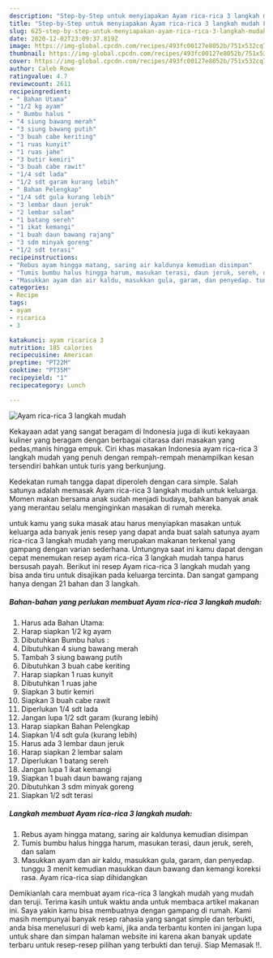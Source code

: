 ```yaml
---
description: "Step-by-Step untuk menyiapakan Ayam rica-rica 3 langkah mudah Favorite"
title: "Step-by-Step untuk menyiapakan Ayam rica-rica 3 langkah mudah Favorite"
slug: 625-step-by-step-untuk-menyiapakan-ayam-rica-rica-3-langkah-mudah-favorite
date: 2020-12-02T23:09:37.819Z
image: https://img-global.cpcdn.com/recipes/493fc00127e8052b/751x532cq70/ayam-rica-rica-3-langkah-mudah-foto-resep-utama.jpg
thumbnail: https://img-global.cpcdn.com/recipes/493fc00127e8052b/751x532cq70/ayam-rica-rica-3-langkah-mudah-foto-resep-utama.jpg
cover: https://img-global.cpcdn.com/recipes/493fc00127e8052b/751x532cq70/ayam-rica-rica-3-langkah-mudah-foto-resep-utama.jpg
author: Caleb Rowe
ratingvalue: 4.7
reviewcount: 2611
recipeingredient:
- " Bahan Utama"
- "1/2 kg ayam"
- " Bumbu halus "
- "4 siung bawang merah"
- "3 siung bawang putih"
- "3 buah cabe keriting"
- "1 ruas kunyit"
- "1 ruas jahe"
- "3 butir kemiri"
- "3 buah cabe rawit"
- "1/4 sdt lada"
- "1/2 sdt garam kurang lebih"
- " Bahan Pelengkap"
- "1/4 sdt gula kurang lebih"
- "3 lembar daun jeruk"
- "2 lembar salam"
- "1 batang sereh"
- "1 ikat kemangi"
- "1 buah daun bawang rajang"
- "3 sdm minyak goreng"
- "1/2 sdt terasi"
recipeinstructions:
- "Rebus ayam hingga matang, saring air kaldunya kemudian disimpan"
- "Tumis bumbu halus hingga harum, masukan terasi, daun jeruk, sereh, dan salam"
- "Masukkan ayam dan air kaldu, masukkan gula, garam, dan penyedap. tunggu 3 menit kemudian masukkan daun bawang dan kemangi koreksi rasa. Ayam rica-rica siap dihidangkan"
categories:
- Recipe
tags:
- ayam
- ricarica
- 3

katakunci: ayam ricarica 3 
nutrition: 185 calories
recipecuisine: American
preptime: "PT22M"
cooktime: "PT35M"
recipeyield: "1"
recipecategory: Lunch

---
```



![Ayam rica-rica 3 langkah mudah](https://img-global.cpcdn.com/recipes/493fc00127e8052b/751x532cq70/ayam-rica-rica-3-langkah-mudah-foto-resep-utama.jpg)

Kekayaan adat yang sangat beragam di Indonesia juga di ikuti kekayaan kuliner yang beragam dengan berbagai citarasa dari masakan yang pedas,manis hingga empuk. Ciri khas masakan Indonesia ayam rica-rica 3 langkah mudah yang penuh dengan rempah-rempah menampilkan kesan tersendiri bahkan untuk turis yang berkunjung.




Kedekatan rumah tangga dapat diperoleh dengan cara simple. Salah satunya adalah memasak Ayam rica-rica 3 langkah mudah untuk keluarga. Momen makan bersama anak sudah menjadi budaya, bahkan banyak anak yang merantau selalu menginginkan masakan di rumah mereka.

untuk kamu yang suka masak atau harus menyiapkan masakan untuk keluarga ada banyak jenis resep yang dapat anda buat salah satunya ayam rica-rica 3 langkah mudah yang merupakan makanan terkenal yang gampang dengan varian sederhana. Untungnya saat ini kamu dapat dengan cepat menemukan resep ayam rica-rica 3 langkah mudah tanpa harus bersusah payah.
Berikut ini resep Ayam rica-rica 3 langkah mudah yang bisa anda tiru untuk disajikan pada keluarga tercinta. Dan sangat gampang hanya dengan 21 bahan dan 3 langkah.


<!--inarticleads1-->

##### Bahan-bahan yang perlukan membuat Ayam rica-rica 3 langkah mudah:

1. Harus ada  Bahan Utama:
1. Harap siapkan 1/2 kg ayam
1. Dibutuhkan  Bumbu halus :
1. Dibutuhkan 4 siung bawang merah
1. Tambah 3 siung bawang putih
1. Dibutuhkan 3 buah cabe keriting
1. Harap siapkan 1 ruas kunyit
1. Dibutuhkan 1 ruas jahe
1. Siapkan 3 butir kemiri
1. Siapkan 3 buah cabe rawit
1. Diperlukan 1/4 sdt lada
1. Jangan lupa 1/2 sdt garam (kurang lebih)
1. Harap siapkan  Bahan Pelengkap
1. Siapkan 1/4 sdt gula (kurang lebih)
1. Harus ada 3 lembar daun jeruk
1. Harap siapkan 2 lembar salam
1. Diperlukan 1 batang sereh
1. Jangan lupa 1 ikat kemangi
1. Siapkan 1 buah daun bawang rajang
1. Dibutuhkan 3 sdm minyak goreng
1. Siapkan 1/2 sdt terasi




<!--inarticleads2-->

##### Langkah membuat  Ayam rica-rica 3 langkah mudah:

1. Rebus ayam hingga matang, saring air kaldunya kemudian disimpan
1. Tumis bumbu halus hingga harum, masukan terasi, daun jeruk, sereh, dan salam
1. Masukkan ayam dan air kaldu, masukkan gula, garam, dan penyedap. tunggu 3 menit kemudian masukkan daun bawang dan kemangi koreksi rasa. Ayam rica-rica siap dihidangkan




Demikianlah cara membuat ayam rica-rica 3 langkah mudah yang mudah dan teruji. Terima kasih untuk waktu anda untuk membaca artikel makanan ini. Saya yakin kamu bisa membuatnya dengan gampang di rumah. Kami masih mempunyai banyak resep rahasia yang sangat simple dan terbukti, anda bisa menelusuri di web kami, jika anda terbantu konten ini jangan lupa untuk share dan simpan halaman website ini karena akan banyak update terbaru untuk resep-resep pilihan yang terbukti dan teruji. Siap Memasak !!. 
